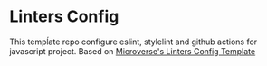 # Linters Config

This tempĺate repo configure eslint, stylelint and github actions for javascript project. Based on [Microverse's Linters Config Template](https://github.com/microverseinc/linters-config/)
